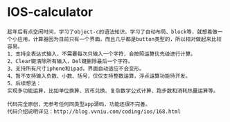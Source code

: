 # IOS-calculator
    趁年后有点空闲时间，学习了object-c的语法知识，学习了自动布局、block等，就想着做一个小应用，计算器因为目前只有一个界面，而且几乎都是button类型的，所以相对做起来比较容易。
    1、支持全表达式输入，不需要每次只输入一个字符，会按照运算优先级进行计算。
    2、Clear键清除所有输入，Del键删除最后一个字符。
    3、支持所有尺寸iphone和ipad，界面自动适应不会变形。
    4、暂不支持输入负数、小数、括号，仅仅支持整数运算，浮点运算功能待开发。
    5、后续想法：
    实现多功能运算，比如单位换算、货币兑换、复杂数学公式计算、跑步数和消耗热量运算等。

    代码完全原创，无参考任何同类型app源码，功能还很不完善。
    代码介绍说明详见：http://blog.vvniu.com/coding/ios/168.html

